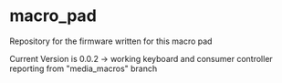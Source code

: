 # macro_pad
Repository for the firmware written for this macro pad


Current Version is 0.0.2 -> working keyboard and consumer controller reporting from "media_macros" branch
